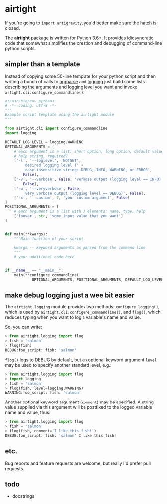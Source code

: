 # airtight

If you're going to ```import antigravity```, you'd better make sure the hatch is closed.

The **airtight** package is written for Python 3.6+. It provides idiosyncratic code that somewhat simplifies the creation and debugging of command-line python scripts.

## simpler than a template

Instead of copying some 50-line template for your python script and then writing a bunch of calls to [argparse](https://docs.python.org/3/library/argparse.html) and [logging](https://docs.python.org/3/library/logging.html) just build some lists describing the arguments and logging level you want and invoke ```artight.cli.configure_commandline()```:

```python
#!/usr/bin/env python3
# -*- coding: utf-8 -*-
"""
Example script template using the airtight module
"""

from airtight.cli import configure_commandline
import logging

DEFAULT_LOG_LEVEL = logging.WARNING
OPTIONAL_ARGUMENTS = [
    # each argument is a list: short option, long option, default value, 
    # help string, required?
    ['-l', '--loglevel', 'NOTSET',
        'desired logging level (' +
        'case-insensitive string: DEBUG, INFO, WARNING, or ERROR',
        False],
    ['-v', '--verbose', False, 'verbose output (logging level == INFO)',
        False],
    ['-w', '--veryverbose', False,
        'very verbose output (logging level == DEBUG)', False],
    ['-x', '--custom', 7, 'your custom argument', False]
]
POSITIONAL_ARGUMENTS = [
    # each argument is a list with 3 elements: name, type, help
    ['foovar', str, 'some input value that you want']
]


def main(**kwargs):
    """Main function of your script.

    kwargs -- keyword arguments as parsed from the command line
    """
    # your additional code here


if __name__ == "__main__":
    main(**configure_commandline(
            OPTIONAL_ARGUMENTS, POSITIONAL_ARGUMENTS, DEFAULT_LOG_LEVEL))
```


## make debug logging just a wee bit easier

The ```airtight.logging``` module provides two methods: ```configure_logging()```, which is used by ```airtight.cli.configure_commandline()```, and ```flog()```, which reduces typing when you want to log a variable's name and value.

So, you can write:

```python
> from airtight.logging import flog
> fish = 'salmon'
> flog(fish)
DEBUG:foo_script: fish: 'salmon'
```

```flog()``` logs to DEBUG by default, but an optional keyword argument ```level``` may be used to specify another standard level, e.g.:

```python
> from airtight.logging import flog
> import logging
> fish = 'salmon'
> flog(fish, level=logging.WARNING)
WARNING:foo_script: fish: 'salmon'
```

Another optional keyword argument (```comment```) may be specified. A string value supplied via this argument will be postfixed to the logged variable name and value, thus:

```python
> from airtight.logging import flog
> fish = 'salmon'
> flog(fish, comment='I like this fish!')
DEBUG:foo_script: fish: 'salmon' I like this fish!
```

## etc.

Bug reports and feature requests are welcome, but really I'd prefer pull requests. 

## todo

 - docstrings






